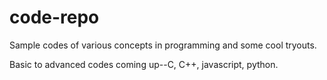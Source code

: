 # code-repo

Sample codes of various concepts in programming and some cool tryouts.

Basic to advanced codes coming up--C, C++, javascript, python.



